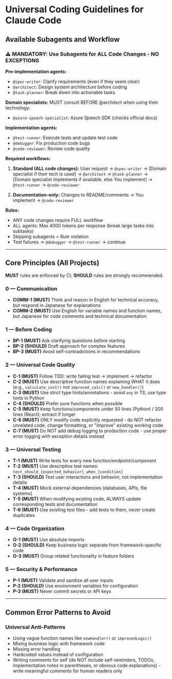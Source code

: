 # Universal Coding Guidelines for Claude Code

## Available Subagents and Workflow

### ⚠️ MANDATORY: Use Subagents for ALL Code Changes - NO EXCEPTIONS

**Pre-implementation agents:**
- `@spec-writer`: Clarify requirements (even if they seem clear)
- `@architect`: Design system architecture before coding
- `@task-planner`: Break down into actionable tasks

**Domain specialists:** MUST consult BEFORE @architect when using their technology:
- `@azure-speech-specialist`: Azure Speech SDK (checks official docs)

**Implementation agents:**
- `@test-runner`: Execute tests and update test code
- `@debugger`: Fix production code bugs
- `@code-reviewer`: Review code quality

**Required workflows:**

1. **Standard (ALL code changes):**
   User request → `@spec-writer` → [Domain specialist if their tech is used] → `@architect` → `@task-planner` → [Domain specialist implements if available, else You implement] → `@test-runner` → `@code-reviewer`

2. **Documentation-only:**
   Changes to README/comments → You implement → `@code-reviewer`

**Rules:**
- ANY code changes require FULL workflow
- ALL agents: Max 4000 tokens per response (break large tasks into subtasks)
- Skipping subagents = Rule violation
- Test failures → `@debugger` → `@test-runner` → continue

---

## Core Principles (All Projects)

**MUST** rules are enforced by CI; **SHOULD** rules are strongly recommended.

### 0 — Communication
- **COMM-1 (MUST)** Think and reason in English for technical accuracy, but respond in Japanese for explanations
- **COMM-2 (MUST)** Use English for variable names and function names, but Japanese for code comments and technical documentation

### 1 — Before Coding
- **BP-1 (MUST)** Ask clarifying questions before starting
- **BP-2 (SHOULD)** Draft approach for complex features
- **BP-3 (MUST)** Avoid self-contradictions in recommendations

### 2 — Universal Code Quality
- **C-1 (MUST)** Follow TDD: write failing test → implement → refactor
- **C-2 (MUST)** Use descriptive function names explaining WHAT it does (e.g., `calculate_cost()` not `improved_calc()` or `new_handler()`)
- **C-3 (MUST)** Use strict type hints/annotations - avoid `any` in TS, use type hints in Python
- **C-4 (SHOULD)** Prefer pure functions when possible
- **C-5 (MUST)** Keep functions/components under 50 lines (Python) / 200 lines (React); extract if longer
- **C-6 (MUST)** ONLY modify code explicitly requested - do NOT refactor unrelated code, change formatting, or "improve" existing working code
- **C-7 (MUST)** Do NOT add debug logging to production code - use proper error logging with exception details instead

### 3 — Universal Testing
- **T-1 (MUST)** Write tests for every new function/endpoint/component
- **T-2 (MUST)** Use descriptive test names: `test_should_[expected_behavior]_when_[condition]`
- **T-3 (SHOULD)** Test user interactions and behavior, not implementation details
- **T-4 (MUST)** Mock external dependencies (databases, APIs, file systems)
- **T-5 (MUST)** When modifying existing code, ALWAYS update corresponding tests and documentation
- **T-6 (MUST)** Use existing test files - add tests to them, never create duplicates

### 4 — Code Organization
- **O-1 (MUST)** Use absolute imports
- **O-2 (SHOULD)** Keep business logic separate from framework-specific code
- **O-3 (MUST)** Group related functionality in feature folders

### 5 — Security & Performance
- **P-1 (MUST)** Validate and sanitize all user inputs
- **P-2 (SHOULD)** Use environment variables for configuration
- **P-3 (MUST)** Never commit secrets or API keys

---

## Common Error Patterns to Avoid

### Universal Anti-Patterns
- Using vague function names like `newHandler()` or `improvedLogic()`
- Mixing business logic with framework code
- Missing error handling
- Hardcoded values instead of configuration
- Writing comments for self (do NOT include self-reminders, TODOs, implementation notes in parentheses, or obvious code explanations) - write meaningful comments for human readers only
